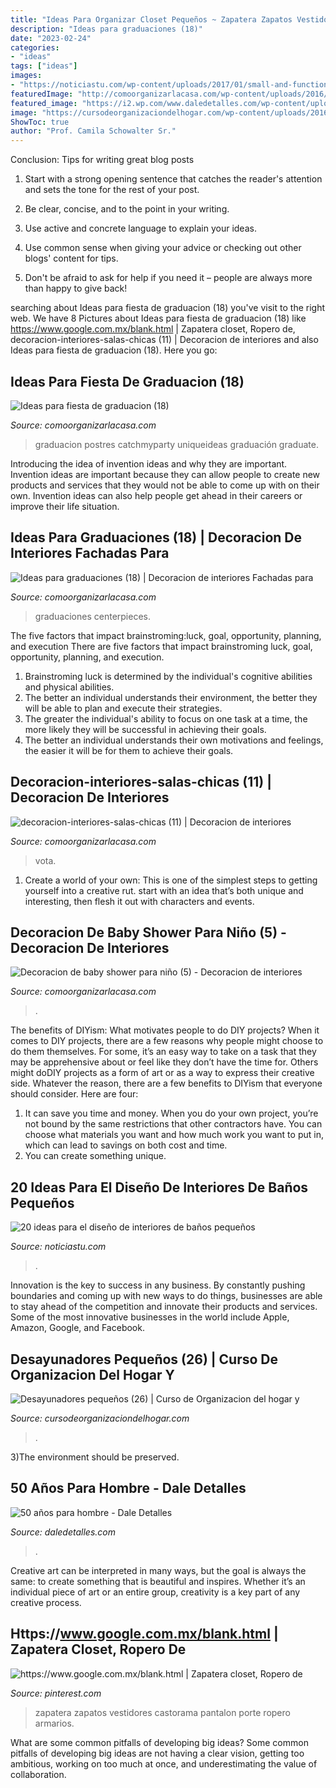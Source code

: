 ```yaml
---
title: "Ideas Para Organizar Closet Pequeños ~ Zapatera Zapatos Vestidores Castorama Pantalon Porte Ropero Armarios"
description: "Ideas para graduaciones (18)"
date: "2023-02-24"
categories:
- "ideas"
tags: ["ideas"]
images:
- "https://noticiastu.com/wp-content/uploads/2017/01/small-and-functional-bathrooms-6.jpg"
featuredImage: "http://comoorganizarlacasa.com/wp-content/uploads/2016/06/Ideas-para-graduaciones-18.jpg"
featured_image: "https://i2.wp.com/www.daledetalles.com/wp-content/uploads/2016/02/5027.jpg"
image: "https://cursodeorganizaciondelhogar.com/wp-content/uploads/2016/06/Desayunadores-pequeños-26.jpg"
ShowToc: true
author: "Prof. Camila Schowalter Sr."
---
```



Conclusion: Tips for writing great blog posts
1. Start with a strong opening sentence that catches the reader's attention and sets the tone for the rest of your post.
2. Be clear, concise, and to the point in your writing.

3. Use active and concrete language to explain your ideas. 
4. Use common sense when giving your advice or checking out other blogs' content for tips. 
5. Don't be afraid to ask for help if you need it – people are always more than happy to give back!

	

		
searching about Ideas para fiesta de graduacion (18) you've visit to the right web. We have 8 Pictures about Ideas para fiesta de graduacion (18) like https://www.google.com.mx/blank.html | Zapatera closet, Ropero de, decoracion-interiores-salas-chicas (11) | Decoracion de interiores and also Ideas para fiesta de graduacion (18). Here you go:
		
    
## Ideas Para Fiesta De Graduacion (18)

<img loading=lazy src="https://comoorganizarlacasa.com/wp-content/uploads/2016/05/Ideas-para-fiesta-de-graduacion-18.jpg" onerror="this.onerror=null;this.src='https://tse2.mm.bing.net/th?id=OIP.MVq4WikEv-acodmCOX1-7wAAAA&amp;pid=15.1';" alt="Ideas para fiesta de graduacion (18)">

_Source: comoorganizarlacasa.com_

>graduacion postres catchmyparty uniqueideas graduación graduate. 

	

Introducing the idea of invention ideas and why they are important.
Invention ideas are important because they can allow people to create new products and services that they would not be able to come up with on their own. Invention ideas can also help people get ahead in their careers or improve their life situation.

    
## Ideas Para Graduaciones (18) | Decoracion De Interiores Fachadas Para

<img loading=lazy src="http://comoorganizarlacasa.com/wp-content/uploads/2016/06/Ideas-para-graduaciones-18.jpg" onerror="this.onerror=null;this.src='https://tse2.mm.bing.net/th?id=OIP.WysT-F4Gk2dPIg7AFPlb3wHaKX&amp;pid=15.1';" alt="Ideas para graduaciones (18) | Decoracion de interiores Fachadas para">

_Source: comoorganizarlacasa.com_

>graduaciones centerpieces. 

	

The five factors that impact brainstroming:luck, goal, opportunity, planning, and execution
There are five factors that impact brainstroming luck, goal, opportunity, planning, and execution. 
1. Brainstroming luck is determined by the individual's cognitive abilities and physical abilities. 
2. The better an individual understands their environment, the better they will be able to plan and execute their strategies. 
3. The greater the individual's ability to focus on one task at a time, the more likely they will be successful in achieving their goals. 
4. The better an individual understands their own motivations and feelings, the easier it will be for them to achieve their goals. 

    
## Decoracion-interiores-salas-chicas (11) | Decoracion De Interiores

<img loading=lazy src="https://comoorganizarlacasa.com/wp-content/uploads/2017/08/decoracion-interiores-salas-chicas-11.jpg" onerror="this.onerror=null;this.src='https://tse3.mm.bing.net/th?id=OIP.4sONQXMQSlvJY7K776TphwHaLH&amp;pid=15.1';" alt="decoracion-interiores-salas-chicas (11) | Decoracion de interiores">

_Source: comoorganizarlacasa.com_

>vota. 

	

1. Create a world of your own: This is one of the simplest steps to getting yourself into a creative rut. start with an idea that’s both unique and interesting, then flesh it out with characters and events.

    
## Decoracion De Baby Shower Para Niño (5) - Decoracion De Interiores

<img loading=lazy src="https://comoorganizarlacasa.com/wp-content/uploads/2016/04/Decoracion-de-baby-shower-para-niño-5.jpg" onerror="this.onerror=null;this.src='https://tse3.mm.bing.net/th?id=OIP.uhyJvLyY_goe2XYlDJPz8AHaMX&amp;pid=15.1';" alt="Decoracion de baby shower para niño (5) - Decoracion de interiores">

_Source: comoorganizarlacasa.com_

>. 

	

The benefits of DIYism: What motivates people to do DIY projects?
When it comes to DIY projects, there are a few reasons why people might choose to do them themselves. For some, it’s an easy way to take on a task that they may be apprehensive about or feel like they don’t have the time for. Others might doDIY projects as a form of art or as a way to express their creative side. Whatever the reason, there are a few benefits to DIYism that everyone should consider. Here are four: 
1) It can save you time and money. When you do your own project, you’re not bound by the same restrictions that other contractors have. You can choose what materials you want and how much work you want to put in, which can lead to savings on both cost and time. 
2) You can create something unique.

    
## 20 Ideas Para El Diseño De Interiores De Baños Pequeños

<img loading=lazy src="https://noticiastu.com/wp-content/uploads/2017/01/small-and-functional-bathrooms-6.jpg" onerror="this.onerror=null;this.src='https://tse2.mm.bing.net/th?id=OIP.SAABY-SVmcrnuJUVc9lcmQHaJ4&amp;pid=15.1';" alt="20 ideas para el diseño de interiores de baños pequeños">

_Source: noticiastu.com_

>. 

	

Innovation is the key to success in any business. By constantly pushing boundaries and coming up with new ways to do things, businesses are able to stay ahead of the competition and innovate their products and services. Some of the most innovative businesses in the world include Apple, Amazon, Google, and Facebook.

    
## Desayunadores Pequeños (26) | Curso De Organizacion Del Hogar Y

<img loading=lazy src="https://cursodeorganizaciondelhogar.com/wp-content/uploads/2016/06/Desayunadores-pequeños-26.jpg" onerror="this.onerror=null;this.src='https://tse4.mm.bing.net/th?id=OIP.mB6glqE2XSMV9qeHTb6fnAHaLH&amp;pid=15.1';" alt="Desayunadores pequeños (26) | Curso de Organizacion del hogar y">

_Source: cursodeorganizaciondelhogar.com_

>. 

	

3)The environment should be preserved. 

    
## 50 Años Para Hombre - Dale Detalles

<img loading=lazy src="https://i2.wp.com/www.daledetalles.com/wp-content/uploads/2016/02/5027.jpg" onerror="this.onerror=null;this.src='https://tse3.mm.bing.net/th?id=OIP.2aOGxboWM5HdrKwKEfsBAQHaJ4&amp;pid=15.1';" alt="50 años para hombre - Dale Detalles">

_Source: daledetalles.com_

>. 

	

Creative art can be interpreted in many ways, but the goal is always the same: to create something that is beautiful and inspires. Whether it’s an individual piece of art or an entire group, creativity is a key part of any creative process.

    
## Https://www.google.com.mx/blank.html | Zapatera Closet, Ropero De

<img loading=lazy src="https://i.pinimg.com/736x/40/03/5b/40035b2775d23d8f3620d2fef3475de2--closets-ideas-para.jpg" onerror="this.onerror=null;this.src='https://tse4.mm.bing.net/th?id=OIP.lYNkYf72UYuEjUtjn2g80wAAAA&amp;pid=15.1';" alt="https://www.google.com.mx/blank.html | Zapatera closet, Ropero de">

_Source: pinterest.com_

>zapatera zapatos vestidores castorama pantalon porte ropero armarios. 

	

What are some common pitfalls of developing big ideas?
Some common pitfalls of developing big ideas are not having a clear vision, getting too ambitious, working on too much at once, and underestimating the value of collaboration.

